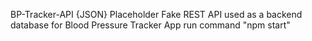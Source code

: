BP-Tracker-API
{JSON} Placeholder Fake REST API used as a backend database for Blood Pressure Tracker App
run command "npm start"
